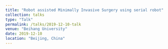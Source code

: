 ```yaml
---
title: "Robot assisted Minimally Invasive Surgery using serial robot"
collection: talks
type: "Talk"
permalink: /talks/2019-12-10-talk
venue: "Beihang University"
date: 2019-12-10
location: "Beijing, China"
---
```

